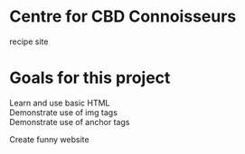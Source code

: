 # Centre for CBD Connoisseurs
recipe site

# Goals for this project
Learn and use basic HTML  
Demonstrate use of img tags  
Demonstrate use of anchor tags  

Create funny website  

